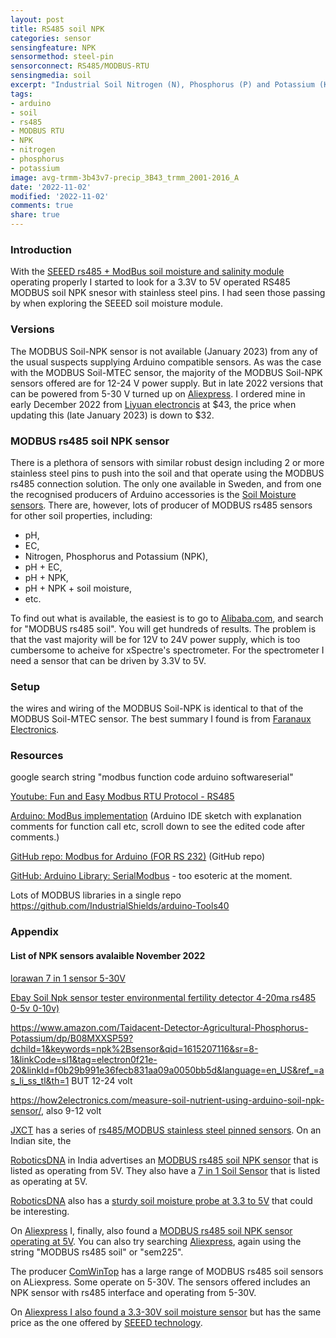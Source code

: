 ```yaml
---
layout: post
title: RS485 soil NPK
categories: sensor
sensingfeature: NPK
sensormethod: steel-pin
sensorconnect: RS485/MODBUS-RTU
sensingmedia: soil
excerpt: "Industrial Soil Nitrogen (N), Phosphorus (P) and Potassium (K) Sensor MODBUS-RTU RS485"
tags:
- arduino
- soil
- rs485
- MODBUS RTU
- NPK
- nitrogen
- phosphorus
- potassium
image: avg-trmm-3b43v7-precip_3B43_trmm_2001-2016_A
date: '2022-11-02'
modified: '2022-11-02'
comments: true
share: true
---
```


### Introduction

With the [SEEED rs485 + ModBus soil moisture and salinity module](../../sensor/sensor-seeed-modbus-soil-moisture/) operating properly I started to look for a 3.3V to 5V operated RS485 MODBUS soil NPK snesor with stainless steel pins. I had seen those passing by when exploring the SEEED soil moisture module.

### Versions

The MODBUS Soil-NPK sensor is not available (January 2023) from any of the usual suspects supplying Arduino compatible sensors. As was the case with the MODBUS Soil-MTEC sensor, the majority of the MODBUS Soil-NPK sensors offered are for 12-24 V power supply. But in late 2022 versions that can be powered from 5-30 V turned up on [Aliexpress](https://www.aliexpress.com). I ordered mine in early December 2022 from [Liyuan electroncis](https://www.aliexpress.com/item/1005002362255438.html?spm=a2g0o.order_list.order_list_main.46.21ef1802QZaDGn) at $43, the price when updating this (late January 2023) is down to $32.

### MODBUS rs485 soil NPK sensor

There is a plethora of sensors with similar robust design including 2 or more stainless steel pins to push into the soil and that operate using the MODBUS rs485 connection solution. The only one available in Sweden, and from one the recognised producers of Arduino accessories is the [Soil Moisture  sensors](sensor-seeed-modbus-soil-moisture). There are, however, lots of producer of MODBUS rs485 sensors for other soil properties, including:

- pH,
- EC,
- Nitrogen, Phosphorus and Potassium (NPK),
- pH + EC,
- pH + NPK,
- pH + NPK + soil moisture,
- etc.

To find out what is available, the easiest is to go to [Alibaba.com](https://www.alibaba.com), and search for "MODBUS rs485 soil". You will get hundreds of results. The problem is that the vast majority will be for 12V to 24V power supply, which is too cumbersome to acheive for xSpectre's spectrometer. For the spectrometer I need a sensor that can be driven by 3.3V to 5V.

### Setup

the wires and wiring of the MODBUS Soil-NPK is identical to that of the MODBUS Soil-MTEC sensor. The best summary I found is from [Faranaux Electronics](https://www.faranux.com/product/soil-npk-sensor/).

### Resources

google search string "modbus function code arduino softwareserial"

[Youtube: Fun and Easy Modbus RTU Protocol - RS485](https://www.youtube.com/watch?v=nhQ_HQC7CRg)

[Arduino: ModBus implementation](https://forum.arduino.cc/t/modbus-implemntation/674118) (Arduino IDE sketch with explanation comments for function call etc, scroll down to see the edited code after comments.)

[GitHub repo: Modbus for Arduino (FOR RS 232)](https://github.com/mcci-catena/Modbus-for-Arduino/blob/master/examples/software_serial_simple_host/software_serial_simple_host.ino) (GitHub repo)

[GitHub: Arduino Library: SerialModbus](https://github.com/legicore/SerialModbus) - too esoteric at the moment.

Lots of MODBUS libraries in a single repo
https://github.com/IndustrialShields/arduino-Tools40

### Appendix
#### List of NPK sensors avalaible November 2022

[lorawan 7 in 1 sensor 5-30V](http://lorawan.lnwshop.com/product/160/7-in-1-npk-ph-ec-temp-humid-soil-sensor)

[Ebay Soil Npk sensor tester environmental fertility detector 4-20ma rs485 0-5v 0-10v)](https://www.ebay.com/itm/274795734471?var=575029255148&norover=1&mkevt=1&mkrid=21572-161791-658771-9&mkcid=2&itemid=575029255148_274795734471&targetid=294505072980&device=c&mktype=pla&googleloc=9062465&poi=&campaignid=18211069817&mkgroupid=149185976548&rlsatarget=pla-294505072980&abcId=&merchantid=605335973&gclid=CjwKCAjw8JKbBhBYEiwAs3sxN2Jf3xFjDz8MbkVNLvjrCtgiA3UAnsX_AHCtg1rw1OMb-2-m4WgEABoCBdgQAvD_BwE)

https://www.amazon.com/Taidacent-Detector-Agricultural-Phosphorus-Potassium/dp/B08MXXSP59?dchild=1&keywords=npk%2Bsensor&qid=1615207116&sr=8-1&linkCode=sl1&tag=electron0f21e-20&linkId=f0b29b991e36fecb831aa09a0050bb5d&language=en_US&ref_=as_li_ss_tl&th=1 BUT 12-24 volt

https://how2electronics.com/measure-soil-nutrient-using-arduino-soil-npk-sensor/, also 9-12 volt


[JXCT](http://www.jxct-iot.com) has a series of [rs485/MODBUS stainless steel pinned sensors](http://www.jxct-iot.com/product/product.php?class2=118). On an Indian site, the

[RoboticsDNA](https://roboticsdna.in) in India advertises an [MODBUS rs485 soil NPK sensor](https://roboticsdna.in/product/rs485-soil-npk-ph-sensor-probe-npk-sensors-detector-meter-for-agricultural-soil-nitrogen-tester/) that is listed as operating from 5V. They also have a  [7 in 1 Soil Sensor](https://roboticsdna.in/product/rs-ecthnpkph-tr-n01-soil-7-in-1-sensor/) that is listed as operating at 5V.

[RoboticsDNA](https://roboticsdna.in) also has a [sturdy soil moisture probe at 3.3 to 5V](https://roboticsdna.in/product/soil-moisture-sensor-detector-module-and-humidity-test-sensor-with-cable/) that could be interesting.

On [Aliexpress](https://www.aliexpress) I, finally, also found a [MODBUS rs485 soil NPK sensor operating at 5V](https://www.aliexpress.com/item/1005004154427983.html?spm=a2g0o.productlist.0.0.58714321rn43us&algo_pvid=8e91cdd4-5b04-41ba-8078-e860c6ee7285&algo_exp_id=8e91cdd4-5b04-41ba-8078-e860c6ee7285-37&pdp_ext_f=%7B%22sku_id%22%3A%2212000028216933438%22%7D&pdp_npi=2%40dis%21USD%2171.12%2168.99%21%21%2112.67%21%21%400b0a050116676363530512193e4168%2112000028216933438%21sea&curPageLogUid=Sg1TYrV47Yq6). You can also try searching [Aliexpress](https://www.aliexpress), again using the string "MODBUS rs485 soil" or "sem225".

The producer [ComWinTop](https://www.aliexpress.com/item/1005001524845572.html?spm=a2g0o.productlist.0.0.1482462cJEn0J4&algo_pvid=7ca7b05e-3824-465e-bf30-de181d079329&aem_p4p_detail=2022110509490238913394387040002125226&algo_exp_id=7ca7b05e-3824-465e-bf30-de181d079329-0&pdp_ext_f=%7B%22sku_id%22%3A%2212000017200416623%22%7D&pdp_npi=2%40dis%21USD%2152.75%2152.75%21%21%217.63%21%21%402100bddb16676669424031853e921f%2112000017200416623%21sea&curPageLogUid=KmdDAT577t8a&ad_pvid=2022110509490238913394387040002125226_1) has a large range of MODBUS rs485 soil sensors on ALiexpress. Some operate on 5-30V. The sensors offered includes an NPK sensor with rs485 interface and operating from 5-30V.

On [Aliexpress I also found a 3.3-30V soil moisture sensor](https://www.aliexpress.com/item/1005004777657199.html?spm=a2g0o.productlist.0.0.1482462cJEn0J4&algo_pvid=7ca7b05e-3824-465e-bf30-de181d079329&aem_p4p_detail=2022110509490238913394387040002125226&algo_exp_id=7ca7b05e-3824-465e-bf30-de181d079329-4&pdp_ext_f=%7B%22sku_id%22%3A%2212000030447040011%22%7D&pdp_npi=2%40dis%21USD%21107.5%2174.17%21%21%21%21%21%402100bddb16676669424031853e921f%2112000030447040011%21sea&curPageLogUid=kgQgRXcLEqyL&ad_pvid=2022110509490238913394387040002125226_5) but has the same price as the one offered by [SEEED technology](../../sensor/sensor-seeed-modbus-soil-moisture).
